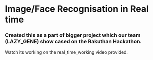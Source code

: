 # Image/Face Recognisation in Real time

### Created this as a part of bigger project which our team (LAZY_GENE) show cased on the Rakuthan Hackathon.

Watch its working on the real_time_working video provided.

